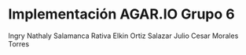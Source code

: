 # Implementación AGAR.IO  Grupo 6

Ingry Nathaly Salamanca Rativa
Elkin Ortiz Salazar
Julio Cesar Morales Torres


